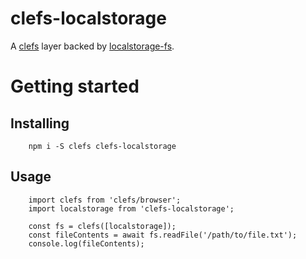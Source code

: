 # clefs-localstorage

A [clefs](https://npmjs.com/package/clefs) layer backed by
[localstorage-fs](https://npmjs.com/package/localstorage-fs).


# Getting started

## Installing

		npm i -S clefs clefs-localstorage


## Usage

		import clefs from 'clefs/browser';
		import localstorage from 'clefs-localstorage';

		const fs = clefs([localstorage]);
		const fileContents = await fs.readFile('/path/to/file.txt');
		console.log(fileContents);
